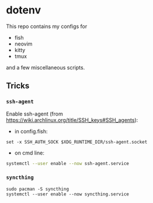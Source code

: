 # dotenv

This repo contains my configs for
- fish
- neovim
- kitty
- tmux

and a few miscellaneous scripts.

## Tricks

### `ssh-agent`

Enable ssh-agent (from <https://wiki.archlinux.org/title/SSH_keys#SSH_agents>):

- in config.fish:

```fish
set -x SSH_AUTH_SOCK $XDG_RUNTIME_DIR/ssh-agent.socket
```

- on cmd line:

```bash
systemctl --user enable --now ssh-agent.service
```

### `syncthing`

```
sudo pacman -S syncthing
systemctl --user enable --now syncthing.service
```

